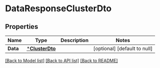 # DataResponseClusterDto

## Properties
Name | Type | Description | Notes
------------ | ------------- | ------------- | -------------
**Data** | [***ClusterDto**](ClusterDto.md) |  | [optional] [default to null]

[[Back to Model list]](../README.md#documentation-for-models) [[Back to API list]](../README.md#documentation-for-api-endpoints) [[Back to README]](../README.md)


